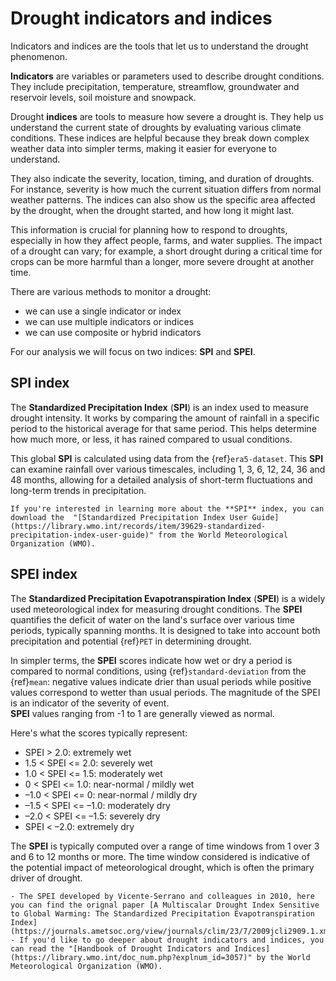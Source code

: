 # Drought indicators and indices

Indicators and indices are the tools that let us to understand the drought phenomenon.

**Indicators** are variables or parameters used to describe drought conditions. They include precipitation, temperature, streamflow, groundwater and reservoir levels, soil moisture and snowpack.

Drought **indices** are tools to measure how severe a drought is. They help us understand the current state of droughts by evaluating various climate conditions. These indices are helpful because they break down complex weather data into simpler terms, making it easier for everyone to understand. 

They also indicate the severity, location, timing, and duration of droughts. For instance, severity is how much the current situation differs from normal weather patterns. The indices can also show us the specific area affected by the drought, when the drought started, and how long it might last. 

This information is crucial for planning how to respond to droughts, especially in how they affect people, farms, and water supplies. The impact of a drought can vary; for example, a short drought during a critical time for crops can be more harmful than a longer, more severe drought at another time.

There are various methods to monitor a drought: 
- we can use a single indicator or index
- we can use multiple indicators or indices
- we can use composite or hybrid indicators

For our analysis we will focus on two indices: **SPI** and **SPEI**.


## SPI index

The **Standardized Precipitation Index** (**SPI**) is an index used to measure drought intensity. It works by comparing the amount of rainfall in a specific period to the historical average for that same period. This helps determine how much more, or less, it has rained compared to usual conditions. 

This global **SPI** is calculated using data from the {ref}`era5-dataset`. This **SPI** can examine rainfall over various timescales, including 1, 3, 6, 12, 24, 36 and 48 months, allowing for a detailed analysis of short-term fluctuations and long-term trends in precipitation.


```{tip} 
If you're interested in learning more about the **SPI** index, you can download the  "[Standardized Precipitation Index User Guide](https://library.wmo.int/records/item/39629-standardized-precipitation-index-user-guide)" from the World Meteorological Organization (WMO).
```


## SPEI index


The **Standardized Precipitation Evapotranspiration Index** (**SPEI**) is a widely used meteorological index for measuring drought conditions. The **SPEI** quantifies the deficit of water on the land's surface over various time periods, typically spanning months. It is designed to take into account both precipitation and potential {ref}`PET` in determining drought.

In simpler terms, the **SPEI** scores indicate how wet or dry a period is compared to normal conditions, using {ref}`standard-deviation` from the {ref}`mean`: negative values indicate drier than usual periods while positive values correspond to wetter than usual periods. The magnitude of the SPEI is an indicator of the severity of event.  
**SPEI** values ranging from -1 to 1 are generally viewed as normal. 


Here's what the scores typically represent:

- SPEI > 2.0: extremely wet  
- 1.5 < SPEI <= 2.0: severely wet  
- 1.0 < SPEI <= 1.5: moderately wet  
- 0 < SPEI <= 1.0: near-normal / mildly wet  
- –1.0 < SPEI <= 0: near-normal / mildly dry  
- –1.5 < SPEI <= –1.0: moderately dry  
- –2.0 < SPEI <= –1.5: severely dry  
- SPEI < –2.0: extremely dry


The **SPEI** is typically computed over a range of time windows from 1 over 3 and 6 to 12 months or more. The time window considered is indicative of the potential impact of meteorological drought, which is often the primary driver of drought.


```{tip} 
- The SPEI developed by Vicente-Serrano and colleagues in 2010, here you can find the orignal paper [A Multiscalar Drought Index Sensitive to Global Warming: The Standardized Precipitation Evapotranspiration Index](https://journals.ametsoc.org/view/journals/clim/23/7/2009jcli2909.1.xml) 
- If you'd like to go deeper about drought indicators and indices, you can read the "[Handbook of Drought Indicators and Indices](https://library.wmo.int/doc_num.php?explnum_id=3057)" by the World Meteorological Organization (WMO).
```

